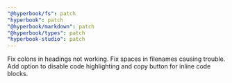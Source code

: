 ```yaml
---
"@hyperbook/fs": patch
"hyperbook": patch
"@hyperbook/markdown": patch
"@hyperbook/types": patch
"hyperbook-studio": patch
---
```


Fix colons in headings not working. Fix spaces in filenames causing trouble. Add option to disable code highlighting and copy button for inline code blocks.
